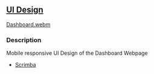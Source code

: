 


## [UI Design]()

[Dashboard.webm](https://user-images.githubusercontent.com/82247833/201504483-9d7c5893-0b46-40f0-bdb3-09bebee029db.webm)


### Description


Mobile responsive UI Design of the Dashboard Webpage

- [Scrimba](https://scrimba.com/allcourses)
